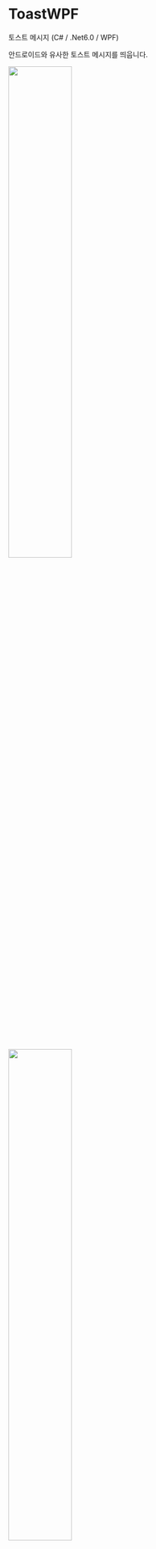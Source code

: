 # ToastWPF

토스트 메시지 (C# / .Net6.0 / WPF)

안드로이드와 유사한 토스트 메시지를 띄웁니다.

<img width="50%" src="https://user-images.githubusercontent.com/60687214/192128310-552a2f81-372c-41aa-bcef-9836651c8b21.gif"/>

<img width="50%" src="https://user-images.githubusercontent.com/60687214/192128311-bb4f0e77-5570-4c51-859d-0c842780760f.gif"/>

출력
`Toast.Show("Message to show");`
출력 - 시간 지정
`Toast.Show("Message to show", 1500);`

위치 설정
`Toast.SetPosition(owner: this, horizontalPos: 0.5, verticalPos: 0.8);`
